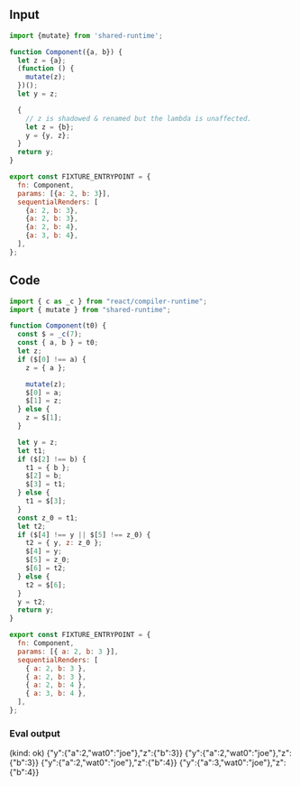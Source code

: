 
## Input

```javascript
import {mutate} from 'shared-runtime';

function Component({a, b}) {
  let z = {a};
  (function () {
    mutate(z);
  })();
  let y = z;

  {
    // z is shadowed & renamed but the lambda is unaffected.
    let z = {b};
    y = {y, z};
  }
  return y;
}

export const FIXTURE_ENTRYPOINT = {
  fn: Component,
  params: [{a: 2, b: 3}],
  sequentialRenders: [
    {a: 2, b: 3},
    {a: 2, b: 3},
    {a: 2, b: 4},
    {a: 3, b: 4},
  ],
};

```

## Code

```javascript
import { c as _c } from "react/compiler-runtime";
import { mutate } from "shared-runtime";

function Component(t0) {
  const $ = _c(7);
  const { a, b } = t0;
  let z;
  if ($[0] !== a) {
    z = { a };

    mutate(z);
    $[0] = a;
    $[1] = z;
  } else {
    z = $[1];
  }

  let y = z;
  let t1;
  if ($[2] !== b) {
    t1 = { b };
    $[2] = b;
    $[3] = t1;
  } else {
    t1 = $[3];
  }
  const z_0 = t1;
  let t2;
  if ($[4] !== y || $[5] !== z_0) {
    t2 = { y, z: z_0 };
    $[4] = y;
    $[5] = z_0;
    $[6] = t2;
  } else {
    t2 = $[6];
  }
  y = t2;
  return y;
}

export const FIXTURE_ENTRYPOINT = {
  fn: Component,
  params: [{ a: 2, b: 3 }],
  sequentialRenders: [
    { a: 2, b: 3 },
    { a: 2, b: 3 },
    { a: 2, b: 4 },
    { a: 3, b: 4 },
  ],
};

```
      
### Eval output
(kind: ok) {"y":{"a":2,"wat0":"joe"},"z":{"b":3}}
{"y":{"a":2,"wat0":"joe"},"z":{"b":3}}
{"y":{"a":2,"wat0":"joe"},"z":{"b":4}}
{"y":{"a":3,"wat0":"joe"},"z":{"b":4}}